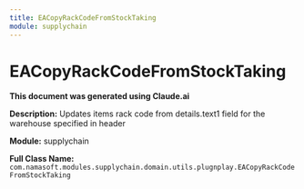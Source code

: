 ```yaml
---
title: EACopyRackCodeFromStockTaking
module: supplychain
---
```



<div class='entity-flows'>

# EACopyRackCodeFromStockTaking

**This document was generated using Claude.ai**

**Description:** Updates items rack code from details.text1 field for the warehouse specified in header

**Module:** supplychain

**Full Class Name:** `com.namasoft.modules.supplychain.domain.utils.plugnplay.EACopyRackCodeFromStockTaking`


</div>

